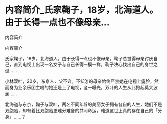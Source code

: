 # 内容简介_氏家鞠子，18岁，北海道人。由于长得一点也不像母亲...

内容简介

内容简介

氏家鞠子，18岁，北海道人。由于长得一点也不像母亲，鞠子总觉得母亲讨厌自己，直到电视上出现一名女子与自己长得一模一样，鞠子决心找出自己的身世之谜……

小林双叶，20岁，东京人，父不详。不知怎的母亲始终严禁她在电视上露脸，然而身为业余乐团主唱的她还是上了电视，这一曝光，双叶的人生从此掀起莫大波澜……

北海道与东京，鞠子与双叶，两名不同年龄的美丽女子拥有各自的人生，她们不是双胞胎，却有着比双胞胎更难分难舍的共同命运，难道这世上真的存在自己的「分身」……？